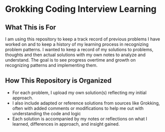 # Grokking Coding Interview Learning

## What This is For

I am using this repository to keep a track record of previous problems I have worked on and to keep a history
of my learning process in recognizing problem patterns. I wanted to keep a record of my solutions to problems, thoughts
and then actual solutions with my own notes to analyze and understand. The goal is to see progress overtime and growth 
on recognizing patterns and implementing them.

## How This Repository is Organized
- For each problem, I upload my own solution(s) reflecting my initial approach.
- I also include adapted or reference solutions from sources like Grokking, often with added comments or modifications 
to help me out with understanding the code and logic
- Each solution is accompanied by my notes or reflections on what I learned, differences in approach, and insight gained.
